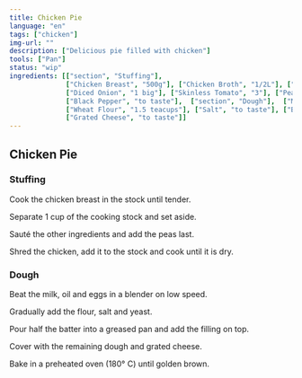 ```yaml
---
title: Chicken Pie
language: "en"
tags: ["chicken"]
img-url: ""
description: ["Delicious pie filled with chicken"]
tools: ["Pan"]
status: "wip"
ingredients: [["section", "Stuffing"], 
              ["Chicken Breast", "500g"], ["Chicken Broth", "1/2L"], ["Oil", "4 spoons"], ["Smashed Garlic", "1 clove"], 
              ["Diced Onion", "1 big"], ["Skinless Tomato", "3"], ["Peas", "1 teacup"], ["Salt", "to taste"], 
              ["Black Pepper", "to taste"],  ["section", "Dough"],  ["Milk", ""], ["Oil", "0.75 teacups"], ["Egg", "2"], 
              ["Wheat Flour", "1.5 teacups"], ["Salt", "to taste"], ["Baking powder", "1 spoon"], 
              ["Grated Cheese", "to taste"]]
---
```


## Chicken Pie

### Stuffing

Cook the chicken breast in the stock until tender.

Separate 1 cup of the cooking stock and set aside.

Sauté the other ingredients and add the peas last.

Shred the chicken, add it to the stock and cook until it is dry.

### Dough

Beat the milk, oil and eggs in a blender on low speed.

Gradually add the flour, salt and yeast.

Pour half the batter into a greased pan and add the filling on top.

Cover with the remaining dough and grated cheese.

Bake in a preheated oven (180° C) until golden brown.
